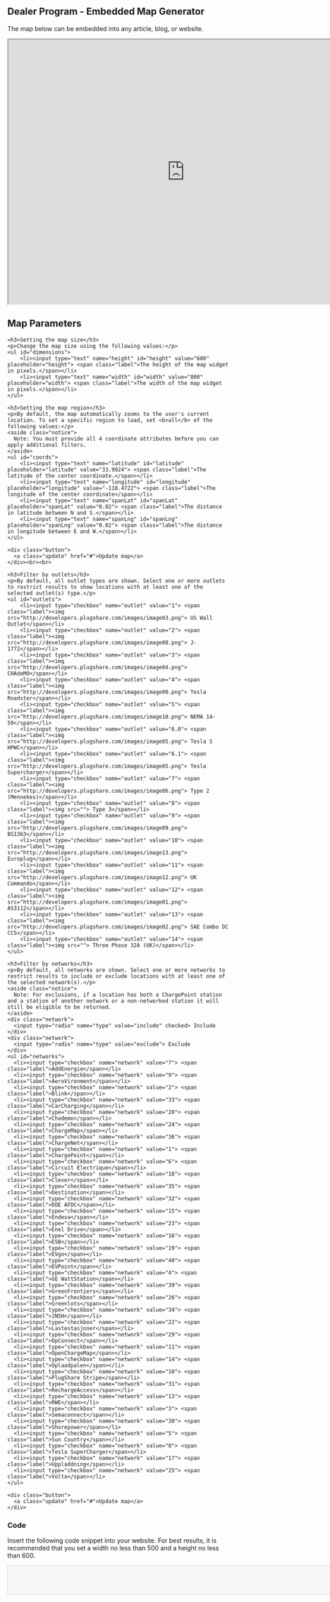 <div id="embed">
  <h2>Dealer Program - Embedded Map Generator</h2>
  <p>The map below can be embedded into any article, blog, or website.</p>
  <p id="widget"><iframe src="https://www.plugshare.com/widget.html?latitude=33.9924&longitude=-118.4722&spanLat=0.02&spanLng=0.02" width="800" height="600"></iframe></p>

  <div id="parameters">
    <h2>Map Parameters</h2>

    <h3>Setting the map size</h3>
    <p>Change the map size using the following values:</p>
    <ul id="dimensions">
        <li><input type="text" name="height" id="height" value="600" placeholder="height"> <span class="label">The height of the map widget in pixels.</span></li>
        <li><input type="text" name="width" id="width" value="800" placeholder="width"> <span class="label">The width of the map widget in pixels.</span></li>
    </ul>

    <h3>Setting the map region</h3>
    <p>By default, the map automatically zooms to the user's current location. To set a specific region to load, set <b>all</b> of the following values:</p>
    <aside class="notice">
      Note: You must provide all 4 coordinate attributes before you can apply additional filters.
    </aside>
    <ul id="coords">
        <li><input type="text" name="latitude" id="latitude" placeholder="latitude" value="33.9924"> <span class="label">The latitude of the center coordinate.</span></li>
        <li><input type="text" name="longitude" id="longitude" placeholder="longitude" value="-118.4722"> <span class="label">The longitude of the center coordinate</span></li>
        <li><input type="text" name="spanLat" id="spanLat" placeholder="spanLat" value="0.02"> <span class="label">The distance in latitude between N and S.</span></li>
        <li><input type="text" name="spanLng" id="spanLng" placeholder="spanLng" value="0.02"> <span class="label">The distance in longitude between E and W.</span></li>
    </ul>

    <div class="button">
      <a class="update" href="#">Update map</a>
    </div><br><br>

    <h3>Filter by outlets</h3>
    <p>By default, all outlet types are shown. Select one or more outlets to restrict results to show locations with at least one of the selected outlet(s) type.</p>
    <ul id="outlets">
        <li><input type="checkbox" name="outlet" value="1"> <span class="label"><img src="http://developers.plugshare.com/images/image03.png"> US Wall Outlet</span></li>
        <li><input type="checkbox" name="outlet" value="2"> <span class="label"><img src="http://developers.plugshare.com/images/image08.png"> J-1772</span></li>
        <li><input type="checkbox" name="outlet" value="3"> <span class="label"><img src="http://developers.plugshare.com/images/image04.png"> CHAdeMO</span></li>
        <li><input type="checkbox" name="outlet" value="4"> <span class="label"><img src="http://developers.plugshare.com/images/image00.png"> Tesla Roadster</span></li>
        <li><input type="checkbox" name="outlet" value="5"> <span class="label"><img src="http://developers.plugshare.com/images/image10.png"> NEMA 14-50</span></li>
        <li><input type="checkbox" name="outlet" value="6.0"> <span class="label"><img src="http://developers.plugshare.com/images/image05.png"> Tesla S HPWC</span></li>
        <li><input type="checkbox" name="outlet" value="6.1"> <span class="label"><img src="http://developers.plugshare.com/images/image05.png"> Tesla Supercharger</span></li>
        <li><input type="checkbox" name="outlet" value="7"> <span class="label"><img src="http://developers.plugshare.com/images/image06.png"> Type 2 (Mennekes)</span></li>
        <li><input type="checkbox" name="outlet" value="8"> <span class="label"><img src=""> Type 3</span></li>
        <li><input type="checkbox" name="outlet" value="9"> <span class="label"><img src="http://developers.plugshare.com/images/image09.png"> BS1363</span></li>
        <li><input type="checkbox" name="outlet" value="10"> <span class="label"><img src="http://developers.plugshare.com/images/image13.png"> Europlug</span></li>
        <li><input type="checkbox" name="outlet" value="11"> <span class="label"><img src="http://developers.plugshare.com/images/image12.png"> UK Commando</span></li>
        <li><input type="checkbox" name="outlet" value="12"> <span class="label"><img src="http://developers.plugshare.com/images/image01.png"> AS3112</span></li>
        <li><input type="checkbox" name="outlet" value="13"> <span class="label"><img src="http://developers.plugshare.com/images/image02.png"> SAE Combo DC CCS</span></li>
        <li><input type="checkbox" name="outlet" value="14"> <span class="label"><img src=""> Three Phase 32A (UK)</span></li>
    </ul>

    <h3>Filter by networks</h3>
    <p>By default, all networks are shown. Select one or more networks to restrict results to include or exclude locations with at least one of the selected network(s).</p>
    <aside class="notice">
      Note: For exclusions, if a location has both a ChargePoint station and a station of another network or a non-networked station it will still be eligible to be returned.
    </aside>
    <div class="network">
      <input type="radio" name="type" value="include" checked> Include
    </div>
    <div class="network">
      <input type="radio" name="type" value="exclude"> Exclude
    </div>
    <ul id="networks">
      <li><input type="checkbox" name="network" value="7"> <span class="label">AddEnergie</span></li>
      <li><input type="checkbox" name="network" value="9"> <span class="label">AeroVironment</span></li>
      <li><input type="checkbox" name="network" value="2"> <span class="label">Blink</span></li>
      <li><input type="checkbox" name="network" value="33"> <span class="label">CarCharging</span></li>
      <li><input type="checkbox" name="network" value="20"> <span class="label">Chademo</span></li>
      <li><input type="checkbox" name="network" value="24"> <span class="label">ChargeMap</span></li>
      <li><input type="checkbox" name="network" value="36"> <span class="label">ChargeNet</span></li>
      <li><input type="checkbox" name="network" value="1"> <span class="label">ChargePoint</span></li>
      <li><input type="checkbox" name="network" value="6"> <span class="label">Circuit Electrique</span></li>
      <li><input type="checkbox" name="network" value="18"> <span class="label">Clever</span></li>
      <li><input type="checkbox" name="network" value="35"> <span class="label">Destination</span></li>
      <li><input type="checkbox" name="network" value="32"> <span class="label">DOE AFDC</span></li>
      <li><input type="checkbox" name="network" value="15"> <span class="label">Endesa</span></li>
      <li><input type="checkbox" name="network" value="23"> <span class="label">Enel Drive</span></li>
      <li><input type="checkbox" name="network" value="16"> <span class="label">ESB</span></li>
      <li><input type="checkbox" name="network" value="19"> <span class="label">EVgo</span></li>
      <li><input type="checkbox" name="network" value="40"> <span class="label">EVPoint</span></li>
      <li><input type="checkbox" name="network" value="4"> <span class="label">GE WattStation</span></li>
      <li><input type="checkbox" name="network" value="39"> <span class="label">GreenFrontiers</span></li>
      <li><input type="checkbox" name="network" value="26"> <span class="label">Greenlots</span></li>
      <li><input type="checkbox" name="network" value="34"> <span class="label">JNSH</span></li>
      <li><input type="checkbox" name="network" value="22"> <span class="label">Lastestasjoner</span></li>
      <li><input type="checkbox" name="network" value="29"> <span class="label">OpConnect</span></li>
      <li><input type="checkbox" name="network" value="11"> <span class="label">OpenChargeMap</span></li>
      <li><input type="checkbox" name="network" value="14"> <span class="label">Oplaadpalen</span></li>
      <li><input type="checkbox" name="network" value="10"> <span class="label">PlugShare Stripe</span></li>
      <li><input type="checkbox" name="network" value="31"> <span class="label">RechargeAccess</span></li>
      <li><input type="checkbox" name="network" value="13"> <span class="label">RWE</span></li>
      <li><input type="checkbox" name="network" value="3"> <span class="label">Semaconnect</span></li>
      <li><input type="checkbox" name="network" value="30"> <span class="label">Shorepower</span></li>
      <li><input type="checkbox" name="network" value="5"> <span class="label">Sun Country</span></li>
      <li><input type="checkbox" name="network" value="8"> <span class="label">Tesla SuperCharger</span></li>
      <li><input type="checkbox" name="network" value="17"> <span class="label">Uppladdning</span></li>
      <li><input type="checkbox" name="network" value="25"> <span class="label">Volta</span></li>
    </ul>

    <div class="button">
      <a class="update" href="#">Update map</a>
    </div>
  </div>

  <h3>Code</h3>
  <p>Insert the following code snippet into your website. For best results, it is recommended that you set a width no less than 500 and a height no less than 600.</p>

  <textarea id="code" rows="4" cols="100" disabled></textarea>
</div>